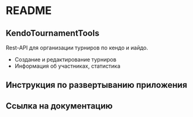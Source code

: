 # README

## KendoTournamentTools
Rest-API для организации турниров по кендо и иайдо.
* Создание и редактирование турниров
* Информация об участниках, статистика

## Инструкция по развертыванию приложения

## Ссылка на документацию
